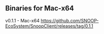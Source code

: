 
Binaries for Mac-x64
---------------------
v0.1.1 - Mac-x64   https://github.com/SNOOP-EcoSystem/SnoopClient/releases/tag/0.1.1
